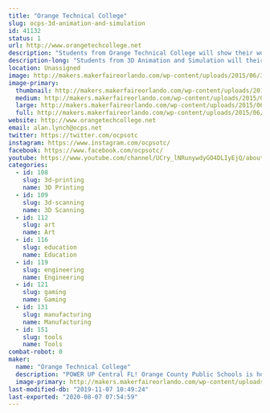 ```yaml
---
title: "Orange Technical College"
slug: ocps-3d-animation-and-simulation
id: 41132
status: 1
url: http://www.orangetechcollege.net
description: "Students from Orange Technical College will show their work.  "
description-long: "Students from 3D Animation and Simulation will their work."
location: Unassigned
image: http://makers.makerfaireorlando.com/wp-content/uploads/2015/06/3D-Animation-MOCAP-Volume-1024x671.jpg
image-primary:
  thumbnail: http://makers.makerfaireorlando.com/wp-content/uploads/2015/06/3D-Animation-MOCAP-Volume-150x150.jpg
  medium: http://makers.makerfaireorlando.com/wp-content/uploads/2015/06/3D-Animation-MOCAP-Volume-300x197.jpg
  large: http://makers.makerfaireorlando.com/wp-content/uploads/2015/06/3D-Animation-MOCAP-Volume-1024x671.jpg
  full: http://makers.makerfaireorlando.com/wp-content/uploads/2015/06/3D-Animation-MOCAP-Volume.jpg
website: http://www.orangetechcollege.net
email: alan.lynch@ocps.net
twitter: https://twitter.com/ocpsotc
instagram: https://www.instagram.com/ocpsotc/
facebook: https://www.facebook.com/ocpsotc/
youtube: https://www.youtube.com/channel/UCry_lNRunywdyGO4DLIyEjQ/about
categories:
  - id: 108
    slug: 3d-printing
    name: 3D Printing
  - id: 109
    slug: 3d-scanning
    name: 3D Scanning
  - id: 112
    slug: art
    name: Art
  - id: 116
    slug: education
    name: Education
  - id: 119
    slug: engineering
    name: Engineering
  - id: 121
    slug: gaming
    name: Gaming
  - id: 131
    slug: manufacturing
    name: Manufacturing
  - id: 151
    slug: tools
    name: Tools
combat-robot: 0
maker:
  name: "Orange Technical College"
  description: "POWER UP Central FL! Orange County Public Schools is home to Orange Technical College with five convenient campuses (Mid Florida, Orlando, Westside, Winter Park and Avalon) offering programs that feature affordable tuition, highly-qualified instructors and real-world curriculum. Whether a student is looking to jump into career training right out of high school, or interested in starting a whole new profession, Orange Technical College is the way to go! The interactive classrooms and simulated work atmosphere provide students with hands-on experience that builds the confidence to succeed in the workplace. At an unbeatable price, and fully accepting of financial aid, the tech centers are the perfect gateway to exciting careers in health sciences, information technology, digital/media arts, audio/video technologies, automotive, building construction, manufacturing and so much more."
  image-primary: http://makers.makerfaireorlando.com/wp-content/uploads/2016/10/Button_OTC_Horiz-1024x337.png
last-modified-db: "2019-11-07 10:49:24"
last-exported: "2020-08-07 07:54:59"
---
```


